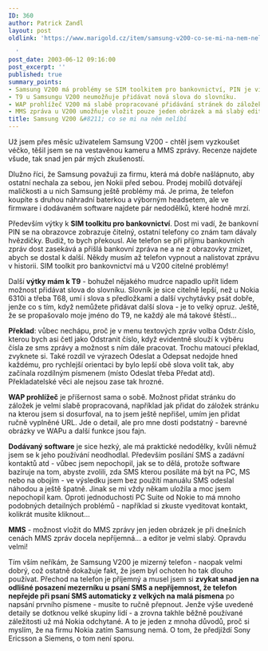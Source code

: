 ```yaml
---
ID: 360
author: Patrick Zandl
layout: post
oldlink: 'https://www.marigold.cz/item/samsung-v200-co-se-mi-na-nem-nelibi

  '
post_date: 2003-06-12 09:16:00
post_excerpt: ''
published: true
summary_points:
- Samsung V200 má problémy se SIM toolkitem pro bankovnictví, PIN je viditelný.
- T9 u Samsungu V200 neumožňuje přidávat nová slova do slovníku.
- WAP prohlížeč V200 má slabě propracované přidávání stránek do záložek.
- MMS zpráva u V200 umožňuje vložit pouze jeden obrázek a má slabý editor.
title: Samsung V200 &#8211; co se mi na něm nelíbí
---
```


<p>
Už jsem přes měsíc uživatelem Samsung V200 - chtěl jsem vyzkoušet véčko, těšil jsem se na vestavěnou kameru a MMS zprávy. Recenze najdete všude, tak snad jen pár mých zkušeností. </p>

<p>
Dlužno říci, že Samsung považuji za firmu, která má dobře našlápnuto, aby ostatní nechala za sebou, jen Nokii před sebou. Prodej mobilů dotvářejí maličkosti a u nich Samsung ještě problémy má. Je prima, že telefon koupíte s druhou náhradní baterkou a výborným headsetem, ale ve firmware i dodávaném software najdete pár nedodělků, které hodně mrzí. </p>

<p>
Především výtky k <STRONG>SIM toolkitu pro bankovnictví</STRONG>. Dost mi vadí, že bankovní PIN se na obrazovce zobrazuje čitelný, ostatní telefony co znám tam dávaly hvězdičky. Budiž, to bych překousl. Ale telefon se při příjmu bankovních zpráv dost zasekává a přišlá bankovní zpráva ne a ne z obrazovky zmizet, abych se dostal k další. Někdy musím až telefon vypnout a nalistovat zprávu v historii. SIM toolkit pro bankovnictví má u V200 citelné problémy!</p>

<p>
Další <STRONG>výtky mám k T9</STRONG> - bohužel nějakého mudrce napadlo upřít lidem možnost přidávat slova do slovníku. Slovník je sice citelně lepší, než u Nokia 6310i a třeba T68, umí i slova s předložkami a další vychytávky psát dobře, jenže co s tím, když nemůžete přidávat další slova - je to velký opruz. Ještě, že se propašovalo moje jméno do T9, ne každý ale má takové štěstí...</p>

<p>
<STRONG>Překlad</STRONG>:&#160;vůbec nechápu, proč je v menu textových zpráv volba Odstr.číslo, kterou bych asi četl jako Odstranit číslo, když evidentně slouží k výběru čísla ze sms zprávy a možnost s ním dále pracovat. Trochu matoucí překlad, zvyknete si. Také rozdíl ve výrazech Odeslat a Odepsat nedojde hned každému, pro rychlejší orientaci by bylo lepší obě slova volit tak, aby začínala rozdílným písmenem (místo Odeslat třeba Předat atd). Překladatelské věci ale nejsou zase tak hrozné. </p>

<p>
<STRONG>WAP prohlížeč</STRONG> je příšernost sama o sobě. Možnost přidat stránku do záložek je velmi slabě propracovaná, například jak přidat do záložek stránku na kterou jsem si dosurfoval, na to jsem ještě nepřišel, umím jen přidat ručně vyplněné URL. Jde o detail, ale pro mne dosti podstatný - barevné obrázky ve WAPu a další funkce jsou fajn. </p>

<p>
<STRONG>Dodávaný software</STRONG> je sice hezký, ale má praktické nedodělky, kvůli němuž jsem se k jeho používání neodhodlal. Především posílání SMS a zadávní kontaktů atd - vůbec jsem nepochopil, jak se to dělá, protože software bazíruje na tom, abyste zvolili, zda SMS kterou posíláte má být na PC, MS nebo na obojím - ve výsledku jsem bez použití manuálu SMS odeslal náhodou a ještě špatně. Jinak se mi vždy někam uložila a moc jsem nepochopil kam. Oproti jednoduchosti PC Suite od Nokie to má mnoho podobných detailných problémů - například si zkuste vyeditovat kontakt, kolikrát musíte kliknout...</p>

<p>
<STRONG>MMS</STRONG> - možnost vložit do MMS zprávy jen jeden obrázek je při dnešních cenách MMS zpráv docela nepříjemná... a editor je velmi slabý. Opravdu velmi!</p>

<p>
Tím vším neříkám, že Samsung V200 je mizerný telefon - naopak velmi dobrý, což ostatně dokažuje fakt, že jsem byl ochoten ho tak dlouho používat. Přechod na telefon je příjemný a musel jsem si <STRONG>zvykat snad jen na odlišné posazení mezerníku u psaní SMS a nepříjemnost, že telefon nepřejde při psaní SMS automaticky z velkých na malá písmena</STRONG> po napsání prvního písmene - musíte to ručně přepnout. Jenže výše uvedené detaily se dotknou velké skupiny lidí - a zrovna takhle běžně používané záležitosti už má Nokia odchytané. A to je jeden z mnoha důvodů, proč si myslím, že na firmu Nokia zatím Samsung nemá. O tom, že předjíždí Sony Ericsson a Siemens, o tom není sporu. </p>